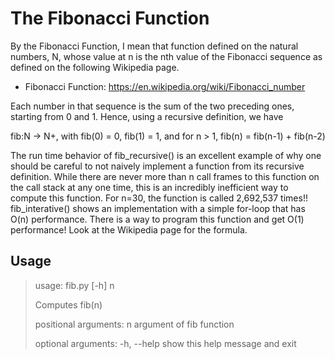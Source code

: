 <h1>The Fibonacci Function</h1>
By the Fibonacci Function, I mean that function defined on the natural numbers, N, whose value at n is the nth value of the Fibonacci sequence as defined on the following Wikipedia page.

* Fibonacci Function:
https://en.wikipedia.org/wiki/Fibonacci_number

Each number in that sequence is the sum of the two preceding ones, starting from 0 and 1. Hence, using a recursive definition, we have

fib:N -> N+, with fib(0) = 0, fib(1) = 1, and for n > 1, fib(n) = fib(n-1) + fib(n-2)

The run time behavior of fib_recursive() is an excellent example of why one should be careful to not naively implement a function from its recursive definition. While there are never more than n call frames to this function on the call stack at any one time, this is an incredibly inefficient way to compute this function. For n=30, the function is called 2,692,537 times!! fib_interative() shows an implementation with a simple for-loop that has O(n) performance. There is a way to program this function and get O(1) performance! Look at the Wikipedia page for the formula.

<h2>Usage</h2>

> usage: fib.py [-h] n
> 
> Computes fib(n)
> 
> positional arguments:
>   n           argument of fib function
> 
> optional arguments:
>   -h, --help  show this help message and exit
